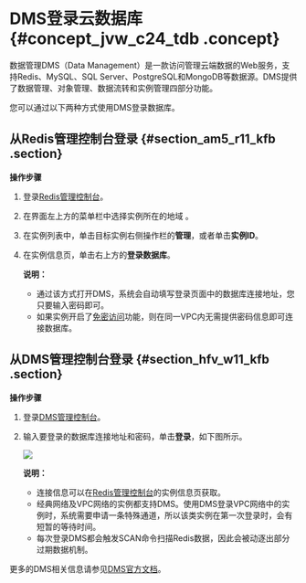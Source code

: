 # DMS登录云数据库 {#concept_jvw_c24_tdb .concept}

数据管理DMS（Data Management）是一款访问管理云端数据的Web服务，支持Redis、MySQL、SQL Server、PostgreSQL和MongoDB等数据源。DMS提供了数据管理、对象管理、数据流转和实例管理四部分功能。

您可以通过以下两种方式使用DMS登录数据库。

## 从Redis管理控制台登录 {#section_am5_r11_kfb .section}

**操作步骤**

1.  登录[Redis管理控制台](https://kvstore.console.aliyun.com/)。
2.  在界面左上方的菜单栏中选择实例所在的地域 。
3.  在实例列表中，单击目标实例右侧操作栏的**管理**，或者单击**实例ID**。
4.  在实例信息页，单击右上方的**登录数据库**。

    **说明：** 

    -   通过该方式打开DMS，系统会自动填写登录页面中的数据库连接地址，您只要输入密码即可。
    -   如果实例开启了[免密访问](../../../../../cn.zh-CN/用户指南/管理实例/开启免密访问.md#)功能，则在同一VPC内无需提供密码信息即可连接数据库。

## 从DMS管理控制台登录 {#section_hfv_w11_kfb .section}

**操作步骤**

1.  登录[DMS管理控制台](https://dms-rds.aliyun.com)。
2.  输入要登录的数据库连接地址和密码，单击**登录**，如下图所示。

    ![](http://static-aliyun-doc.oss-cn-hangzhou.aliyuncs.com/assets/img/3127/15477128021079_zh-CN.png)

    **说明：** 

    -   连接信息可以在[Redis管理控制台](https://kvstore.console.aliyun.com/)的实例信息页获取。
    -   经典网络及VPC网络的实例都支持DMS。使用DMS登录VPC网络中的实例时，系统需要申请一条特殊通道，所以该类实例在第一次登录时，会有短暂的等待时间。
    -   每次登录DMS都会触发SCAN命令扫描Redis数据，因此会被动逐出部分过期数据机制。

更多的DMS相关信息请参见[DMS官方文档](https://help.aliyun.com/product/26590.html)。

